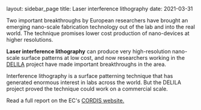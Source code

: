 layout: sidebar_page
title: Laser interference lithography 
date: 2021-03-31

Two important breakthroughs by European researchers have brought an emerging nano-scale fabrication technology out of the lab and into the real world. The technique promises lower cost production of nano-devices at higher resolutions.
<!--break-->
**Laser interference lithography** can produce very high-resolution nano-scale surface patterns at low cost, and now researchers working in the [DELILA](http://www.delila.cf.ac.uk/) project have made important breakthroughs in the area.   
    
Interference lithography is a surface patterning technique that has generated enormous interest in labs across the world. But the DELILA project proved the technique could work on a commercial scale.  
  
Read a full report on the EC's [CORDIS website.](http://cordis.europa.eu/ictresults/index.cfm?section=news&tpl=article&BrowsingType=Features&ID=91271)